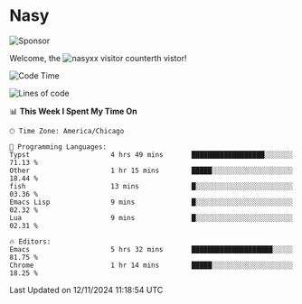 # Nasy

<!--
<p align="center">
<img height="200" src="https://github-readme-stats.vercel.app/api?username=nasyxx&count_private=true&show_icons=true&theme=dracula&include_all_commits=true"/>
<img height="200" src="https://github-readme-stats.vercel.app/api/top-langs/?username=nasyxx&theme=dracula&hide=html,jupyter+notebook&count_private=true&show_icons=true"/>
</p>

  
----------------
-->

![Sponsor](https://img.shields.io/static/v1.svg?label=Sponsor&message=%E2%9D%A4&logo=GitHub&style=flat&color=pink)
 
Welcome, the ![nasyxx visitor counter](https://count.getloli.com/get/@nasyxx?theme=rule34)th vistor!
 
<!--START_SECTION:waka-->
![Code Time](http://img.shields.io/badge/Code%20Time-4%2C722%20hrs%2041%20mins-blue)

![Lines of code](https://img.shields.io/badge/From%20Hello%20World%20I%27ve%20Written-6.3%20million%20lines%20of%20code-blue)

📊 **This Week I Spent My Time On** 

```text
🕑︎ Time Zone: America/Chicago

💬 Programming Languages: 
Typst                    4 hrs 49 mins       ██████████████████░░░░░░░   71.13 % 
Other                    1 hr 15 mins        █████░░░░░░░░░░░░░░░░░░░░   18.44 % 
fish                     13 mins             █░░░░░░░░░░░░░░░░░░░░░░░░   03.36 % 
Emacs Lisp               9 mins              █░░░░░░░░░░░░░░░░░░░░░░░░   02.32 % 
Lua                      9 mins              █░░░░░░░░░░░░░░░░░░░░░░░░   02.31 % 

🔥 Editors: 
Emacs                    5 hrs 32 mins       ████████████████████░░░░░   81.75 % 
Chrome                   1 hr 14 mins        █████░░░░░░░░░░░░░░░░░░░░   18.25 % 
```


 Last Updated on 12/11/2024 11:18:54 UTC
<!--END_SECTION:waka-->

<!-- ![visitors](https://visitor-badge.laobi.icu/badge?page_id=nasyxx.nasyxx) -->
